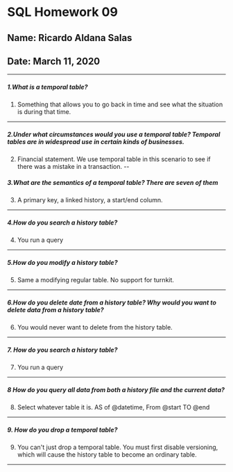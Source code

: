 # SQL Homework 09
## Name: Ricardo Aldana Salas
## Date: March 11, 2020
---

##### 1.What is a temporal table?
1.   Something that allows you to go back in time and see what the situation is during that time.
---
##### 2.Under what circumstances would you use a temporal table? Temporal tables are in widespread use in certain kinds of businesses.
2. Financial statement. We use temporal table in this scenario to see if there was a mistake in a transaction.
--
##### 3.What are the semantics of a temporal table? There are seven of them
3. A primary key, a linked history, a start/end column.
---
##### 4.How do you search a history table?
4. You run a query
---
##### 5.How do you modify a history table?
5. Same a modifying regular table. No support for turnkit.
---
##### 6.How do you delete date from a history table? Why would you want to delete data from a history table?
6. You would never want to delete from the history table.
---
##### 7. How do you search a history table?
7. You run a query
---
##### 8 How do you query all data from both a history file and the current data?
8. Select whatever table it is. AS of @datetime, From @start TO @end
---
##### 9. How do you drop a temporal table?
9. You can't just drop a temporal table. You must first disable versioning, which will cause the history table to become an ordinary table. 
---

